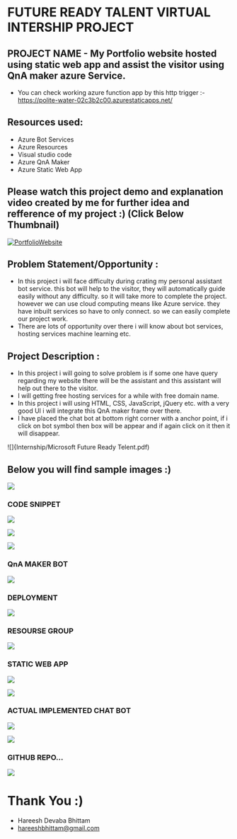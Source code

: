 # FUTURE READY TALENT VIRTUAL INTERSHIP PROJECT

## PROJECT NAME - My Portfolio website hosted using static web app and assist the visitor using QnA maker azure Service.

 - You can check working azure function app by this http trigger :- https://polite-water-02c3b2c00.azurestaticapps.net/

## Resources used:
   - Azure Bot Services
   - Azure Resources
   - Visual studio code
   - Azure QnA Maker
   - Azure Static Web App

## Please watch this project demo and explanation video created by me for further idea and refference of my project :) (Click Below Thumbnail)
[![PortfolioWebsite](https://img.youtube.com/vi/ZdXbUXeEeZ8/0.jpg)](https://www.youtube.com/watch?v=ZdXbUXeEeZ8&t=9s)

## Problem Statement/Opportunity :
- In this project i will face difficulty during crating my personal assistant bot service. this bot will help to the visitor, they will automatically guide easily without any difficulty. so it will take more to complete the project. however we can use cloud computing means like Azure service. they have inbuilt services so have to only connect. so we can easily complete our project work.
- There are lots of opportunity over there i will know about bot services, hosting services machine learning etc.

## Project Description :
- In this project i will going to solve problem is if some one have query regarding my website there will be the assistant and this assistant will help out there to the visitor.
- I will getting free hosting services for a while with free domain name.
- In this project i will using HTML, CSS, JavaScript, jQuery etc. with a very good UI i will integrate this QnA maker frame over there.
- I have placed the chat bot at bottom right corner with a anchor point, if i click on bot symbol then box will be appear and if again click on it then it will disappear.  

![]{Internship/Microsoft Future Ready Telent.pdf)

## Below you will find sample images :)

![](images/1.jpg)

### CODE SNIPPET

![](images/H1.png)


![](images/H2.png)


![](images/H3.png)

### QnA MAKER BOT 

![](images/H4.png)

### DEPLOYMENT

![](images/H5.png)

### RESOURSE GROUP

![](images/H6.png)

### STATIC WEB APP

![](images/H7.png)


![](images/H8.png)

### ACTUAL IMPLEMENTED CHAT BOT

![](images/H9.png)


![](images/H10.png)

### GITHUB REPO...

![](images/H11.png)


# Thank You :)

- Hareesh Devaba Bhittam
- hareeshbhittam@gmail.com
